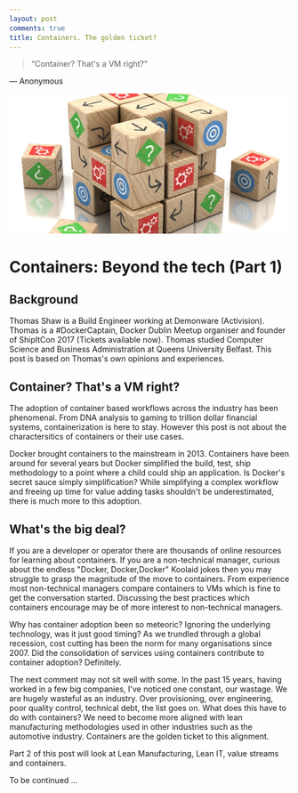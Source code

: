 ```yaml
---
layout: post
comments: true
title: Containers. The golden ticket?
---
```


> “Container? That's a VM right?"

― Anonymous 

![lean](../images/lean.jpg)

# Containers: Beyond the tech (Part 1) 

## Background

Thomas Shaw is a Build Engineer working at Demonware (Activision). Thomas is a #DockerCaptain, Docker Dublin Meetup organiser and founder of ShipItCon 2017 (Tickets available now).  Thomas studied Computer Science and Business Administration at Queens University Belfast.  This post is based on Thomas's own opinions and experiences.

## Container? That's a VM right?

The adoption of container based workflows across the industry has been phenomenal. From DNA analysis to gaming to trillion dollar financial systems, containerization is here to stay.  However this post is not about the charactersitics of containers or their use cases.

Docker brought containers to the mainstream in 2013.  Containers have been around for several years but Docker simplified the build, test, ship methodology to a point where a child could ship an application. Is Docker's secret sauce simply simplification?  While simplifying a complex workflow and freeing up time for value adding tasks shouldn't be underestimated, there is much more to this adoption.

## What's the big deal?

If you are a developer or operator there are thousands of online resources for learning about containers. If you are a non-technical manager, curious about the endless "Docker, Docker,Docker" Koolaid jokes then you may struggle to grasp the magnitude of the move to containers.  From experience most non-technical managers compare containers to VMs which is fine to get the conversation started.  Discussing the best practices which containers encourage may be of more interest to non-technical managers.

Why has container adoption been so meteoric?  Ignoring the underlying technology, was it just good timing? As we trundled through a global recession, cost cutting has been the norm for many organisations since 2007. Did the consolidation of services using containers contribute to container adoption?  Definitely.

The next comment may not sit well with some. In the past 15 years, having worked in a few big companies, I've noticed one constant, our wastage.  We are hugely wasteful as an industry.  Over provisioning, over engineering, poor quality control, technical debt, the list goes on.  What does this have to do with containers?  We need to become more aligned with lean manufacturing methodologies used in other industries such as the automotive industry. Containers are the golden ticket to this alignment.

Part 2 of this post will look at Lean Manufacturing, Lean IT, value streams and containers.

To be continued ...

